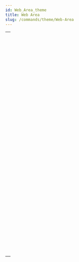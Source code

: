 ```yaml
---
id: Web_Area_theme
title: Web Area
slug: /commands/theme/Web-Area
---
```



||
|---|
|[<!-- INCLUDE #_command_.WA Back URL available.Syntax -->](../../commands-legacy/wa-back-url-available.md)<br/>|
|[<!-- INCLUDE #_command_.WA Create URL history menu.Syntax -->](../../commands-legacy/wa-create-url-history-menu.md)<br/>|
|[<!-- INCLUDE #_command_.WA Evaluate JavaScript.Syntax -->](../../commands-legacy/wa-evaluate-javascript.md)<br/>|
|[<!-- INCLUDE #_command_.WA EXECUTE JAVASCRIPT FUNCTION.Syntax -->](../../commands-legacy/wa-execute-javascript-function.md)<br/>|
|[<!-- INCLUDE #_command_.WA Forward URL available.Syntax -->](../../commands-legacy/wa-forward-url-available.md)<br/>|
|[<!-- INCLUDE #_command_.WA Get current URL.Syntax -->](../../commands-legacy/wa-get-current-url.md)<br/>|
|[<!-- INCLUDE #_command_.WA GET EXTERNAL LINKS FILTERS.Syntax -->](../../commands-legacy/wa-get-external-links-filters.md)<br/>|
|[<!-- INCLUDE #_command_.WA Get last filtered URL.Syntax -->](../../commands-legacy/wa-get-last-filtered-url.md)<br/>|
|[<!-- INCLUDE #_command_.WA GET LAST URL ERROR.Syntax -->](../../commands-legacy/wa-get-last-url-error.md)<br/>|
|[<!-- INCLUDE #_command_.WA Get page content.Syntax -->](../../commands-legacy/wa-get-page-content.md)<br/>|
|[<!-- INCLUDE #_command_.WA Get page title.Syntax -->](../../commands-legacy/wa-get-page-title.md)<br/>|
|[<!-- INCLUDE #_command_.WA GET PREFERENCE.Syntax -->](../../commands-legacy/wa-get-preference.md)<br/>|
|[<!-- INCLUDE #_command_.WA GET URL FILTERS.Syntax -->](../../commands-legacy/wa-get-url-filters.md)<br/>|
|[<!-- INCLUDE #_command_.WA GET URL HISTORY.Syntax -->](../../commands-legacy/wa-get-url-history.md)<br/>|
|[<!-- INCLUDE #_command_.WA OPEN BACK URL.Syntax -->](../../commands-legacy/wa-open-back-url.md)<br/>|
|[<!-- INCLUDE #_command_.WA OPEN FORWARD URL.Syntax -->](../../commands-legacy/wa-open-forward-url.md)<br/>|
|[<!-- INCLUDE #_command_.WA OPEN URL.Syntax -->](../../commands-legacy/wa-open-url.md)<br/>|
|[<!-- INCLUDE #_command_.WA OPEN WEB INSPECTOR.Syntax -->](../../commands-legacy/wa-open-web-inspector.md)<br/>|
|[<!-- INCLUDE #_command_.WA REFRESH CURRENT URL.Syntax -->](../../commands-legacy/wa-refresh-current-url.md)<br/>|
|[<!-- INCLUDE #_command_.WA Run offscreen area.Syntax -->](../../commands-legacy/wa-run-offscreen-area.md)<br/>|
|[<!-- INCLUDE #_command_.WA SET EXTERNAL LINKS FILTERS.Syntax -->](../../commands-legacy/wa-set-external-links-filters.md)<br/>|
|[<!-- INCLUDE #_command_.WA SET PAGE CONTENT.Syntax -->](../../commands-legacy/wa-set-page-content.md)<br/>|
|[<!-- INCLUDE #_command_.WA SET PREFERENCE.Syntax -->](../../commands-legacy/wa-set-preference.md)<br/>|
|[<!-- INCLUDE #_command_.WA SET URL FILTERS.Syntax -->](../../commands-legacy/wa-set-url-filters.md)<br/>|
|[<!-- INCLUDE #_command_.WA STOP LOADING URL.Syntax -->](../../commands-legacy/wa-stop-loading-url.md)<br/>|
|[<!-- INCLUDE #_command_.WA ZOOM IN.Syntax -->](../../commands-legacy/wa-zoom-in.md)<br/>|
|[<!-- INCLUDE #_command_.WA ZOOM OUT.Syntax -->](../../commands-legacy/wa-zoom-out.md)<br/>|
